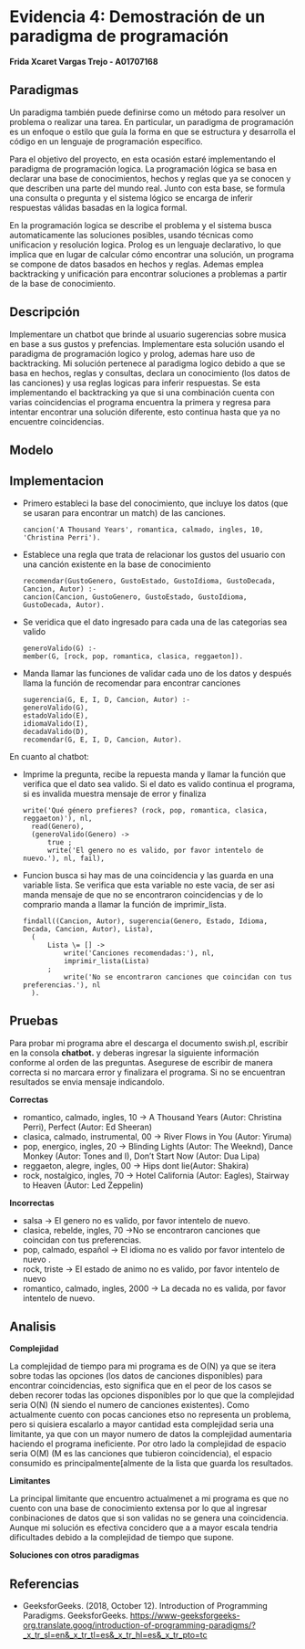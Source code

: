 # Evidencia 4: Demostración de un paradigma de programación 
**Frida Xcaret Vargas Trejo - A01707168**

## Paradigmas

Un paradigma también puede definirse como un método para resolver un problema o realizar una tarea. En particular, un paradigma de programación es un enfoque o estilo que guía la forma en que se estructura y desarrolla el código en un lenguaje de programación especifico.

Para el objetivo del proyecto, en esta ocasión estaré implementando el paradigma de programación logica.
La programación lógica se basa en declarar una base de conocimientos, hechos y reglas que ya se conocen y que describen una parte del mundo real. Junto con esta base, se formula una consulta o pregunta y el sistema lógico se encarga de inferir respuestas válidas basadas en la logica formal.

En la programación logica se describe el problema y el sistema busca automaticamente las soluciones posibles, usando técnicas como unificacion y resolución logica. Prolog es un lenguaje declarativo, lo que implica que en lugar de calcular cómo encontrar una solución, un programa se compone de datos basados ​​en hechos y reglas. Ademas emplea backtracking y unificación para encontrar soluciones a problemas a partir de la base de conocimiento.

## Descripción 

Implementare un chatbot que brinde al usuario sugerencias sobre musica en base a sus gustos y prefencias. Implementare esta solución usando el paradigma de programación logico y prolog, ademas hare uso de backtracking.  Mi solución pertenece al paradigma logico debido a que se basa en hechos, reglas y consultas, declara un conocimiento (los datos de las canciones) y usa reglas logicas para inferir respuestas. Se esta implementando el backtracking ya que si una combinación cuenta con varias coincidencias el programa encuentra la primera y regresa para intentar encontrar una solución diferente, esto continua hasta que ya no encuentre coincidencias. 

## Modelo

## Implementacion 

- Primero estableci la base del conocimiento, que incluye los datos (que se usaran para encontrar un match) de las canciones.
  ```
  cancion('A Thousand Years', romantica, calmado, ingles, 10, 'Christina Perri').
  ````

- Establece una regla que trata de relacionar los gustos del usuario con una canción existente en la base de conocimiento
  ```
  recomendar(GustoGenero, GustoEstado, GustoIdioma, GustoDecada, Cancion, Autor) :-
  cancion(Cancion, GustoGenero, GustoEstado, GustoIdioma, GustoDecada, Autor).
   ````

- Se veridica que el dato ingresado para cada una de las categorias sea valido
  ```
  generoValido(G) :-
  member(G, [rock, pop, romantica, clasica, reggaeton]).
  ```

- Manda llamar las funciones de validar cada uno de los datos y después llama la función de recomendar para encontrar canciones

  ```
  sugerencia(G, E, I, D, Cancion, Autor) :-
  generoValido(G),
  estadoValido(E),
  idiomaValido(I),
  decadaValido(D),
  recomendar(G, E, I, D, Cancion, Autor).
  ```
En cuanto al chatbot: 

- Imprime la pregunta, recibe la repuesta manda y llamar la función que verifica que el dato sea valido. Si el dato es valido continua el programa, si es invalida muestra mensaje de error y finaliza 
  ```
  write('Qué género prefieres? (rock, pop, romantica, clasica, reggaeton)'), nl,
    read(Genero),
    (generoValido(Genero) ->
        true ;
        write('El genero no es valido, por favor intentelo de nuevo.'), nl, fail),
  ```
- Funcion busca si hay mas de una coincidencia y las guarda en una variable lista. Se verifica que esta variable no este vacia, de ser asi manda mensaje de que no se encontraron coincidencias y de lo comprario manda a llamar la función de imprimir_lista. 
  ```
  findall((Cancion, Autor), sugerencia(Genero, Estado, Idioma, Decada, Cancion, Autor), Lista),
    (
        Lista \= [] ->
            write('Canciones recomendadas:'), nl,
            imprimir_lista(Lista)
        ;
            write('No se encontraron canciones que coincidan con tus preferencias.'), nl
    ).
  ```

## Pruebas 

Para probar mi programa abre el descarga el documento swish.pl, escribir en la consola **chatbot.** y deberas ingresar la siguiente información conforme al orden de las preguntas. Asegurese de escribir de manera correcta si no marcara error y finalizara el programa.  Si no se encuentran resultados se envia mensaje indicandolo. 

**Correctas**
* romantico, calmado, ingles, 10 -> A Thousand Years (Autor: Christina Perri), Perfect (Autor: Ed Sheeran)
* clasica, calmado, instrumental, 00 -> River Flows in You (Autor: Yiruma)
* pop, energico, ingles, 20 -> Blinding Lights (Autor: The Weeknd),  Dance Monkey (Autor: Tones and I), Don’t Start Now (Autor: Dua Lipa)
* reggaeton, alegre, ingles, 00 -> Hips dont lie(Autor: Shakira)
* rock, nostalgico, ingles, 70 -> Hotel California (Autor: Eagles), Stairway to Heaven (Autor: Led Zeppelin)

**Incorrectas**
* salsa -> El genero no es valido, por favor intentelo de nuevo.
* clasica, rebelde, ingles, 70 ->No se encontraron canciones que coincidan con tus preferencias.
* pop, calmado, español -> El idioma no es valido por favor intentelo de nuevo .
* rock, triste -> El estado de animo no es valido, por favor intentelo de nuevo
* romantico, calmado, ingles, 2000 -> La decada no es valida, por favor intentelo de nuevo.
## Analisis 

**Complejidad**

La complejidad de tiempo para mi programa es de O(N) ya que se itera sobre todas las opciones (los datos de canciones disponibles) para encontrar coincidencias, esto significa que en el peor de los casos se deben recorer todas las opciones disponibles por lo que que la complejidad seria O(N) (N siendo el numero de canciones existentes). Como actualmente cuento con pocas canciones etso no representa un problema, pero si quisiera escalarlo a mayor cantidad esta complejidad seria una limitante, ya que con un mayor numero de datos la complejidad aumentaria haciendo el programa ineficiente. Por otro lado la complejidad de espacio seria O(M) (M es las canciones que tubieron coincidencia), el espacio consumido es principalmente[almente de la lista que guarda los resultados. 

**Limitantes**

La principal limitante que encuentro actualmenet a mi programa es que no cuento con una base de conocimiento extensa por lo que al ingresar conbinaciones de datos que si son validas no se genera una coincidencia. Aunque mi solución es efectiva concidero que a a mayor escala tendria dificultades debido a la complejidad de tiempo que supone. 

**Soluciones con otros paradigmas**


## Referencias 
- GeeksforGeeks. (2018, October 12). Introduction of Programming Paradigms. GeeksforGeeks. https://www-geeksforgeeks-org.translate.goog/introduction-of-programming-paradigms/?_x_tr_sl=en&_x_tr_tl=es&_x_tr_hl=es&_x_tr_pto=tc

